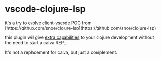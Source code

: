# vscode-clojure-lsp

it's a try to evolve client-vscode POC from [https://github.com/snoe/clojure-lsp](https://github.com/snoe/clojure-lsp)

this plugin will give [extra capabilities](https://github.com/snoe/clojure-lsp#capabilities) to your clojure development without the need to start a calva REPL.

It's not a replacement for calva, but just a complement.
